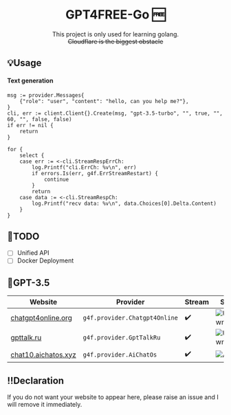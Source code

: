 <div align="center">

# GPT4FREE-Go 🆓
This project is only used for learning golang.  
~~Cloudflare is the biggest obstacle~~  
</div>

## 💡Usage  
#### Text generation  

```golang
msg := provider.Messages{
    {"role": "user", "content": "hello, can you help me?"},
}
cli, err := client.Client{}.Create(msg, "gpt-3.5-turbo", "", true, "", 60, "", false, false)
if err != nil {
	return
}

for {
	select {
	case err := <-cli.StreamRespErrCh:
		log.Printf("cli.ErrCh: %v\n", err)
		if errors.Is(err, g4f.ErrStreamRestart) {
			continue
		}
		return
	case data := <-cli.StreamRespCh:
		log.Printf("recv data: %v\n", data.Choices[0].Delta.Content)
	}
}
```

## 🚀TODO
- [ ] Unified API 
- [ ] Docker Deployment

## 🤖GPT-3.5  
| Website | Provider | Stream | Status | Auth |
| ------  | -------  | ------ | ------ | ---- |
| [chatgpt4online.org](https://chatgpt4online.org) | `g4f.provider.Chatgpt4Online` | ✔️ | ![Unknown](https://img.shields.io/badge/Unknown-grey) | ❌ |
| [gpttalk.ru](https://gpttalk.ru) | `g4f.provider.GptTalkRu` | ✔️ | ![Unknown](https://img.shields.io/badge/Unknown-grey) | ❌ |
| [chat10.aichatos.xyz](https://chat10.aichatos.xyz) | `g4f.provider.AiChatOs` | ✔️ | ![Active](https://img.shields.io/badge/Active-brightgreen) | ❌ |


## ‼️Declaration  
If you do not want your website to appear here, please raise an issue and I will remove it immediately.
